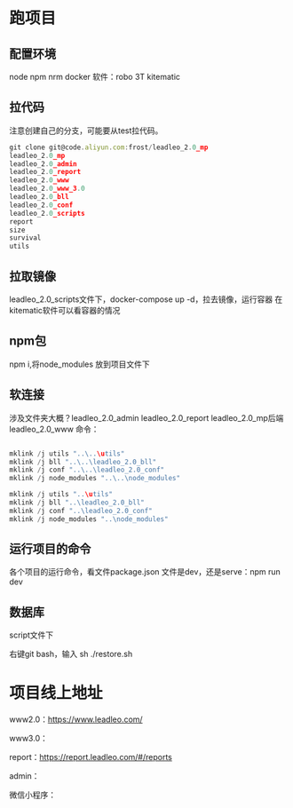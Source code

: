 # 跑项目

## 配置环境

node npm nrm
docker
软件：robo 3T kitematic

## 拉代码

注意创建自己的分支，可能要从test拉代码。

``` js
git clone git@code.aliyun.com:frost/leadleo_2.0_mp
leadleo_2.0_mp
leadleo_2.0_admin
leadleo_2.0_report
leadleo_2.0_www
leadleo_2.0_www_3.0
leadleo_2.0_bll
leadleo_2.0_conf
leadleo_2.0_scripts
report
size
survival
utils

```

## 拉取镜像

leadleo_2.0_scripts文件下，docker-compose up -d，拉去镜像，运行容器
在 kitematic软件可以看容器的情况

## npm包

npm i,将node_modules 放到项目文件下

## 软连接

涉及文件夹大概？leadleo_2.0_admin leadleo_2.0_report leadleo_2.0_mp后端 leadleo_2.0_www
命令：

```js

mklink /j utils "..\..\utils"
mklink /j bll "..\..\leadleo_2.0_bll"
mklink /j conf "..\..\leadleo_2.0_conf"
mklink /j node_modules "..\..\node_modules"

mklink /j utils "..\utils"
mklink /j bll "..\leadleo_2.0_bll"
mklink /j conf "..\leadleo_2.0_conf"
mklink /j node_modules "..\node_modules"

```

## 运行项目的命令

各个项目的运行命令，看文件package.json 文件是dev，还是serve：npm run dev





## 数据库

script文件下

右键git bash，输入 sh ./restore.sh





# 项目线上地址

www2.0：<https://www.leadleo.com/>

www3.0：

report：<https://report.leadleo.com/#/reports>

admin：

微信小程序：

